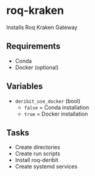 # roq-kraken

Installs Roq Kraken Gateway

## Requirements

* Conda
* Docker (optional)

## Variables

* `deribit_use_docker` (bool)
  * `false` = Conda installation
  * `true` = Docker installation

## Tasks

* Create directories
* Create run scripts
* Install roq-deribit
* Create systemd services
